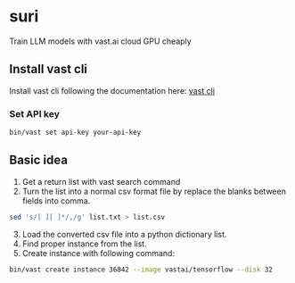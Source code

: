 # suri
Train LLM models with vast.ai cloud GPU cheaply

## Install vast cli
Install vast cli following the documentation here:
[vast cli](https://cloud.vast.ai/cli/)

### Set API key
```bash
bin/vast set api-key your-api-key
```

## Basic idea
1. Get a return list with vast search command
2. Turn the list into a normal csv format file by replace the blanks between fields into comma.
```bash
sed 's/[ ][ ]*/,/g' list.txt > list.csv
```
3. Load the converted csv file into a python dictionary list.
4. Find proper instance from the list.
5. Create instance with following command:
```bash
bin/vast create instance 36842 --image vastai/tensorflow --disk 32
```

